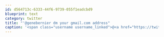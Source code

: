 ```yaml
---
id: d564713c-6333-44f6-9739-055f1eadcbd9
blueprint: text
category: twitter
title: "'@genebernier dm your gmail.com address"
caption: '<span class="username username_linked">@<a href="https://twitter.com/genebernier" title="Gene Bernier">genebernier</a></span> dm your gmail.com address'
---
```

